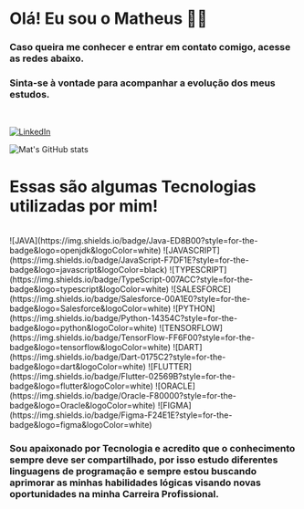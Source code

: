 # Olá! Eu sou o Matheus 👋😁

### Caso queira me conhecer e entrar em contato comigo, acesse as redes abaixo.
### Sinta-se à vontade para acompanhar a evolução dos meus estudos.

<div style="display: inline_block"><br/>

[![LinkedIn](https://img.shields.io/badge/LinkedIn-0077B5?style=for-the-badge&logo=linkedin&logoColor=white)](https://www.linkedin.com/in/matheus-d-santos/)

![Mat's GitHub stats](https://github-readme-stats.vercel.app/api?username=matdsant&show_icons=true&theme=gruvbox)

</div>

# Essas são algumas Tecnologias utilizadas por mim!

<div style="display: inline_block"><br/>
    ![JAVA](https://img.shields.io/badge/Java-ED8B00?style=for-the-badge&logo=openjdk&logoColor=white)
    ![JAVASCRIPT](https://img.shields.io/badge/JavaScript-F7DF1E?style=for-the-badge&logo=javascript&logoColor=black)
    ![TYPESCRIPT](https://img.shields.io/badge/TypeScript-007ACC?style=for-the-badge&logo=typescript&logoColor=white)
    ![SALESFORCE](https://img.shields.io/badge/Salesforce-00A1E0?style=for-the-badge&logo=Salesforce&logoColor=white)
    ![PYTHON](https://img.shields.io/badge/Python-14354C?style=for-the-badge&logo=python&logoColor=white)
    ![TENSORFLOW](https://img.shields.io/badge/TensorFlow-FF6F00?style=for-the-badge&logo=tensorflow&logoColor=white)
    ![DART](https://img.shields.io/badge/Dart-0175C2?style=for-the-badge&logo=dart&logoColor=white)
    ![FLUTTER](https://img.shields.io/badge/Flutter-02569B?style=for-the-badge&logo=flutter&logoColor=white)
    ![ORACLE](https://img.shields.io/badge/Oracle-F80000?style=for-the-badge&logo=Oracle&logoColor=white)
    ![FIGMA](https://img.shields.io/badge/Figma-F24E1E?style=for-the-badge&logo=figma&logoColor=white)
</div>

### Sou apaixonado por Tecnologia e acredito que o conhecimento sempre deve ser compartilhado, por isso estudo diferentes linguagens de programação e sempre estou buscando aprimorar as minhas habilidades lógicas visando novas oportunidades na minha Carreira Profissional.
